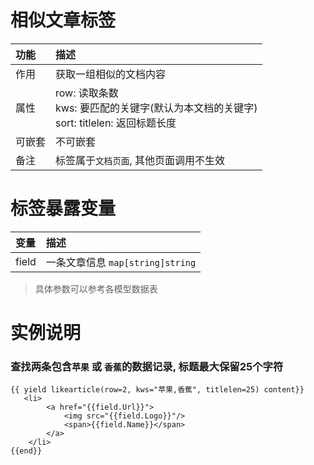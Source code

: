 # 相似文章标签

|功能| 描述|
| :------------- |:-------------|
| 作用      | 获取一组相似的文档内容 |
| 属性      | row: 读取条数 <br/> kws: 要匹配的关键字(默认为本文档的关键字) <br/> sort: titlelen: 返回标题长度 |  
| 可嵌套 | 不可嵌套 |
| 备注 | 标签属于`文档页面`, 其他页面调用不生效 |   


# 标签暴露变量

|变量| 描述|
| :------------- |:-------------|
| field | 一条文章信息 `map[string]string` |

> 具体参数可以参考各模型数据表 

# 实例说明 

### 查找两条包含`苹果` 或 `香蕉`的数据记录, 标题最大保留25个字符
```jettemplatelanguage
{{ yield likearticle(row=2, kws="苹果,香蕉", titlelen=25) content}}
   <li>
        <a href="{{field.Url}}">
            <img src="{{field.Logo}}"/> 
            <span>{{field.Name}}</span> 
        </a>
    </li>
{{end}}
```
